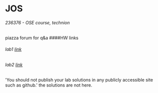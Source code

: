 # JOS
###### 236376 - OSE course, technion
piazza forum for q&a
####HW links
###### lab1 [link](http://www.cs.technion.ac.il/~cs236376/labs/lab1)
###### lab2 [link](http://www.cs.technion.ac.il/~cs236376/labs/lab2)

'You should not publish your lab solutions in any publicly accessible site such as github.'
the solutions are not here.
